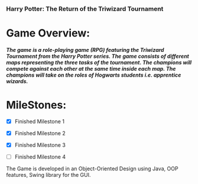 ### Harry Potter: The Return of the Triwizard Tournament

# Game Overview:
##### The game is a role-playing game (RPG) featuring the Triwizard Tournament from the Harry Potter series. The game consists of different maps representing the three tasks of the tournament. The champions will compete against each other at the same time inside each map. The champions will take on the roles of Hogwarts students i.e. apprentice wizards.

# MileStones:
- [x] Finished Milestone 1

- [x] Finished Milestone 2

- [x] Finished Milestone 3

- [ ] Finished Milestone 4

The Game is developed in an Object-Oriented Design using Java, OOP features, Swing library for the GUI.
